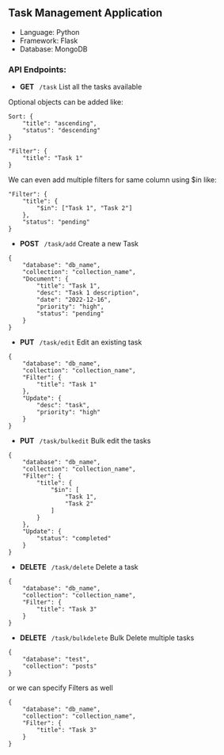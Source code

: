 
## Task Management Application
- Language: Python
- Framework: Flask
- Database: MongoDB

### API Endpoints:

- **GET**⠀`/task`
List all the tasks available

Optional objects can be added like:
```
Sort: {
    "title": "ascending",
    "status": "descending"
}
```
```
"Filter": {
    "title": "Task 1"
}
```
We can even add multiple filters for same column using $in like:
```
"Filter": {
    "title": {
        "$in": ["Task 1", "Task 2"]
    },
    "status": "pending"
}
```


- **POST**⠀`/task/add`
Create a new Task
```
{
    "database": "db_name",
    "collection": "collection_name",
    "Document": {
        "title": "Task 1",
        "desc": "Task 1 description",
        "date": "2022-12-16",
        "priority": "high",
        "status": "pending"
    }
}
```

- **PUT**⠀`/task/edit`
Edit an existing task
```
{
    "database": "db_name",
    "collection": "collection_name",
    "Filter": {
        "title": "Task 1"
    },
    "Update": {
        "desc": "task",
        "priority": "high"
    }
}
```

- **PUT**⠀`/task/bulkedit`
Bulk edit the tasks

```
{
    "database": "db_name",
    "collection": "collection_name",
    "Filter": {
        "title": {
            "$in": [
                "Task 1",
                "Task 2"
            ]
        }
    },
    "Update": {
        "status": "completed"
    }
}
```

- **DELETE**⠀`/task/delete`
Delete a task

```
{
    "database": "db_name",
    "collection": "collection_name",
    "Filter": {
        "title": "Task 3"
    }
}
```

- **DELETE**⠀`/task/bulkdelete`
Bulk Delete multiple tasks
```
{
    "database": "test",
    "collection": "posts"
}
```
or we can specify Filters as well
```
{
    "database": "db_name",
    "collection": "collection_name",
    "Filter": {
        "title": "Task 3"
    }
}
```